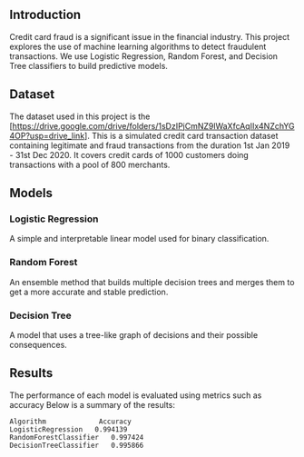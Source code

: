 ## Introduction

Credit card fraud is a significant issue in the financial industry. This project explores the use of machine learning algorithms to detect fraudulent transactions. We use Logistic Regression, Random Forest, and Decision Tree classifiers to build predictive models.

## Dataset

The dataset used in this project is the [https://drive.google.com/drive/folders/1sDzIPjCmNZ9lWaXfcAqIIx4NZchYG4OP?usp=drive_link]. This is a simulated credit card transaction dataset containing legitimate and fraud transactions from the
 duration 1st Jan 2019 - 31st Dec 2020. It covers credit cards of 1000 customers doing transactions with a pool of 800 merchants.



## Models

### Logistic Regression
A simple and interpretable linear model used for binary classification.

### Random Forest
An ensemble method that builds multiple decision trees and merges them to get a more accurate and stable prediction.

### Decision Tree
A model that uses a tree-like graph of decisions and their possible consequences.

## Results

The performance of each model is evaluated using metrics such as accuracy  Below is a summary of the results:

    Algorithm	          Accuracy
    LogisticRegression	 0.994139
    RandomForestClassifier	 0.997424
   	DecisionTreeClassifier	 0.995866
  
